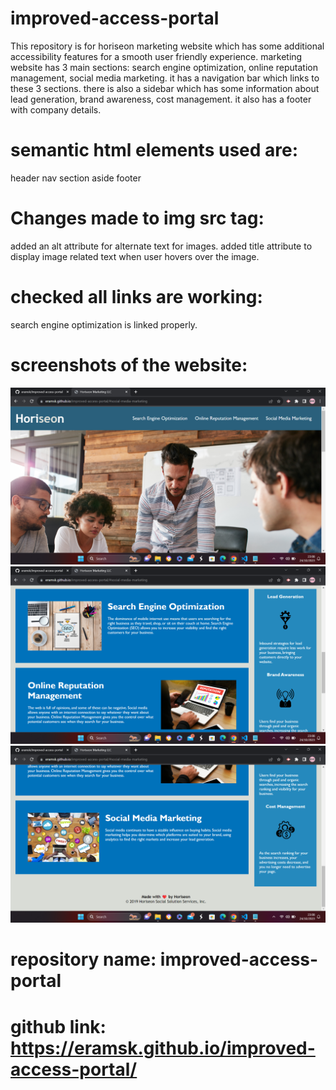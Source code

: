 # improved-access-portal

This repository is for horiseon marketing website which has some additional accessibility features for a smooth user friendly experience.
marketing website has 3 main sections:
search engine optimization, online reputation management, social media marketing.
it has a navigation bar which links to these 3 sections.
there is also a sidebar which has some information about lead generation, brand awareness, cost management.
it also has a footer with company details.

# semantic html elements used are:
header
nav
section
aside 
footer 

# Changes made to img src tag:
added an alt attribute for alternate text for images. 
added title attribute to display image related text when user hovers over the image.

# checked all links are working:
search engine optimization is linked properly.

# screenshots of the website:

![screenshot1](assets/images/Screenshot1.png)
![screenshot2](assets/images/Screenshot2.png)
![screenshot3](assets/images/Screenshot3.png)

# repository name: improved-access-portal

# github link: https://eramsk.github.io/improved-access-portal/